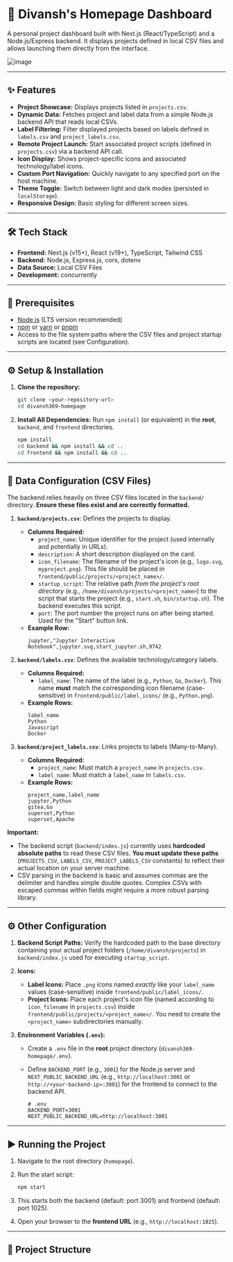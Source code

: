 # 🚀 Divansh's Homepage Dashboard

A personal project dashboard built with Next.js (React/TypeScript) and a Node.js/Express backend. It displays projects defined in local CSV files and allows launching them directly from the interface.

![image](https://github.com/user-attachments/assets/e112226d-d4c6-4509-837b-b071708e5a1c)


---

## ✨ Features

*   **Project Showcase:** Displays projects listed in `projects.csv`.
*   **Dynamic Data:** Fetches project and label data from a simple Node.js backend API that reads local CSVs.
*   **Label Filtering:** Filter displayed projects based on labels defined in `labels.csv` and `project_labels.csv`.
*   **Remote Project Launch:** Start associated project scripts (defined in `projects.csv`) via a backend API call.
*   **Icon Display:** Shows project-specific icons and associated technology/label icons.
*   **Custom Port Navigation:** Quickly navigate to any specified port on the host machine.
*   **Theme Toggle:** Switch between light and dark modes (persisted in `localStorage`).
*   **Responsive Design:** Basic styling for different screen sizes.

---

## 🛠️ Tech Stack

*   **Frontend:** Next.js (v15+), React (v19+), TypeScript, Tailwind CSS
*   **Backend:** Node.js, Express.js, cors, dotenv
*   **Data Source:** Local CSV Files
*   **Development:** concurrently

---

## 🔧 Prerequisites

*   [Node.js](https://nodejs.org/) (LTS version recommended)
*   [npm](https://www.npmjs.com/) or [yarn](https://yarnpkg.com/) or [pnpm](https://pnpm.io/)
*   Access to the file system paths where the CSV files and project startup scripts are located (see Configuration).

---

## ⚙️ Setup & Installation

1.  **Clone the repository:**
    ```bash
    git clone <your-repository-url>
    cd divansh369-homepage
    ```

2.  **Install All Dependencies:** Run `npm install` (or equivalent) in the **root**, `backend`, and `frontend` directories.
    ```bash
    npm install
    cd backend && npm install && cd ..
    cd frontend && npm install && cd ..
    ```

---

## 📄 Data Configuration (CSV Files)

The backend relies heavily on three CSV files located in the `backend/` directory. **Ensure these files exist and are correctly formatted.**

1.  **`backend/projects.csv`**: Defines the projects to display.
    *   **Columns Required:**
        *   `project_name`: Unique identifier for the project (used internally and potentially in URLs).
        *   `description`: A short description displayed on the card.
        *   `icon_filename`: The filename of the project's icon (e.g., `logo.svg`, `myproject.png`). This file should be placed in `frontend/public/projects/<project_name>/`.
        *   `startup_script`: The relative path *from the project's root directory* (e.g., `/home/divansh/projects/<project_name>`) to the script that starts the project (e.g., `start.sh`, `bin/startup.sh`). The backend executes this script.
        *   `port`: The port number the project runs on after being started. Used for the "Start" button link.
    *   **Example Row:**
        ```csv
        jupyter,"Jupyter Interactive Notebook",jupyter.svg,start_jupyter.sh,9742
        ```

2.  **`backend/labels.csv`**: Defines the available technology/category labels.
    *   **Columns Required:**
        *   `label_name`: The name of the label (e.g., `Python`, `Go`, `Docker`). This name **must** match the corresponding icon filename (case-sensitive) in `frontend/public/label_icons/` (e.g., `Python.png`).
    *   **Example Rows:**
        ```csv
        label_name
        Python
        Javascript
        Docker
        ```

3.  **`backend/project_labels.csv`**: Links projects to labels (Many-to-Many).
    *   **Columns Required:**
        *   `project_name`: Must match a `project_name` in `projects.csv`.
        *   `label_name`: Must match a `label_name` in `labels.csv`.
    *   **Example Rows:**
        ```csv
        project_name,label_name
        jupyter,Python
        gitea,Go
        superset,Python
        superset,Apache
        ```

**Important:**

*   The backend script (`backend/index.js`) currently uses **hardcoded absolute paths** to read these CSV files. **You must update these paths** (`PROJECTS_CSV`, `LABELS_CSV`, `PROJECT_LABELS_CSV` constants) to reflect their actual location on your server machine.
*   CSV parsing in the backend is basic and assumes commas are the delimiter and handles simple double quotes. Complex CSVs with escaped commas within fields might require a more robust parsing library.

---

## ⚙️ Other Configuration

1.  **Backend Script Paths:** Verify the hardcoded path to the base directory containing your actual project folders (`/home/divansh/projects`) in `backend/index.js` used for executing `startup_script`.

2.  **Icons:**
    *   **Label Icons:** Place `.png` icons named *exactly* like your `label_name` values (case-sensitive) inside `frontend/public/label_icons/`.
    *   **Project Icons:** Place each project's icon file (named according to `icon_filename` in `projects.csv`) inside `frontend/public/projects/<project_name>/`. You need to create the `<project_name>` subdirectories manually.

3.  **Environment Variables (`.env`):**
    *   Create a `.env` file in the **root** project directory (`divansh369-homepage/.env`).
    *   Define `BACKEND_PORT` (e.g., `3001`) for the Node.js server and `NEXT_PUBLIC_BACKEND_URL` (e.g., `http://localhost:3001` or `http://<your-backend-ip>:3001`) for the frontend to connect to the backend API.

        ```env
        # .env
        BACKEND_PORT=3001
        NEXT_PUBLIC_BACKEND_URL=http://localhost:3001
        ```

---

## ▶️ Running the Project

1.  Navigate to the root directory (`homepage`).
2.  Run the start script:

    ```bash
    npm start
    ```

3.  This starts both the backend (default: port 3001) and frontend (default: port 1025).
4.  Open your browser to the **frontend URL** (e.g., `http://localhost:1025`).

---

## 📁 Project Structure
